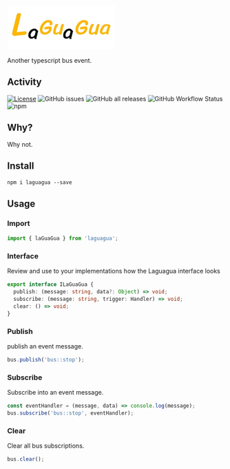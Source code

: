 ![logo](assets/img/logo.jpg)

Another typescript bus event.

## Activity
[![License](https://img.shields.io/github/license/javierlopezdeancos/laguagua?style=flat-square)](LICENSE)
![GitHub issues](https://img.shields.io/github/issues-raw/javierlopezdeancos/laguagua?style=flat)
![GitHub all releases](https://img.shields.io/github/downloads/javierlopezdeancos/laguagua/total)
![GitHub Workflow Status](https://img.shields.io/github/workflow/status/javierlopezdeancos/laguagua/publish-laguagua-in-npm-on-release)
![npm](https://img.shields.io/npm/v/laguagua)

## Why?

Why not.

## Install

```
npm i laguagua --save
```

## Usage

### Import

```typescript
import { laGuaGua } from 'laguagua';
```

### Interface
Review and use to your implementations how the Laguagua interface looks

```typescript
export interface ILaGuaGua {
  publish: (message: string, data?: Object) => void;
  subscribe: (message: string, trigger: Handler) => void;
  clear: () => void;
}
```

### Publish
publish an event message.

```typescript
bus.publish('bus::stop');
```

### Subscribe
Subscribe into an event message.

```typescript
const eventHandler = (message, data) => console.log(message);
bus.subscribe('bus::stop', eventHandler);
```

### Clear
Clear all bus subscriptions.

```typescript
bus.clear();
```

